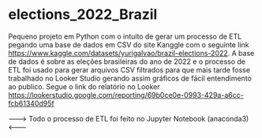 # elections_2022_Brazil

Pequeno projeto em Python com o intuito de gerar um processo de ETL pegando
uma base de dados em CSV do site Kanggle com o seguinte link 
https://www.kaggle.com/datasets/yurigalvao/brazil-elections-2022.
A base de dados é sobre as eleções brasileiras do ano de 2022 e 
o processo de ETL foi usado para gerar arquivos CSV filtrados para que mais 
tarde fosse trabalhado no Looker Studio gerando assim gráficos de fácil 
entendimento ao publico. Segue o link do relatório no Looker
https://lookerstudio.google.com/reporting/69b0ce0e-0993-429a-a6cc-fcb61340d95f
    
---> Todo o processo de ETL foi feito no Jupyter Notebook (anaconda3) <---
